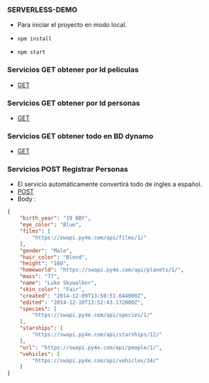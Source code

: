 ###  SERVERLESS-DEMO

- Para iniciar el proyecto en modo local.
- `npm install`

- `npm start`

###  Servicios GET obtener por Id peliculas
- [GET](https://nhv1sbfn98.execute-api.us-east-2.amazonaws.com/dev/swapi/films/2 "GET")

###  Servicios GET obtener por Id personas
  - [GET](https://ikiinlpo5c.execute-api.us-east-2.amazonaws.com/dev/swapi/people/2 "GET")
  
  ###  Servicios GET obtener todo en BD dynamo
  - [GET](https://ikiinlpo5c.execute-api.us-east-2.amazonaws.com/dev/personas "GET")

###  Servicios POST Registrar Personas
- El servicio automáticamente convertirá todo de ingles a español.
- [POST](https://ikiinlpo5c.execute-api.us-east-2.amazonaws.com/dev/personas "POST")
- Body :
```json
{
    "birth_year": "19 BBY",
    "eye_color": "Blue",
    "films": [
        "https://swapi.py4e.com/api/films/1/"
    ],
    "gender": "Male",
    "hair_color": "Blond",
    "height": "160",
    "homeworld": "https://swapi.py4e.com/api/planets/1/",
    "mass": "77",
    "name": "Luke Skywalker",
    "skin_color": "Fair",
    "created": "2014-12-09T13:50:51.644000Z",
    "edited": "2014-12-10T13:52:43.172000Z",
    "species": [
        "https://swapi.py4e.com/api/species/1/"
    ],
    "starships": [
        "https://swapi.py4e.com/api/starships/12/"
    ],
    "url": "https://swapi.py4e.com/api/people/1/",
    "vehicles": [
        "https://swapi.py4e.com/api/vehicles/14/"
    ]
}
```